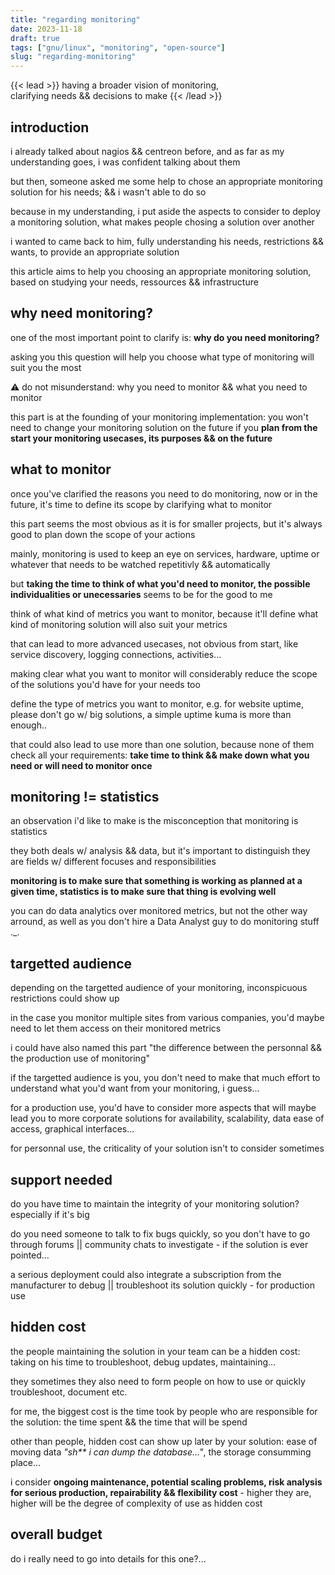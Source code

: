 ```yaml
---
title: "regarding monitoring"
date: 2023-11-18
draft: true
tags: ["gnu/linux", "monitoring", "open-source"]
slug: "regarding-monitoring"
---
```


<!-- prologue -->

{{< lead >}}
having a broader vision of monitoring,  
clarifying needs && decisions to make
{{< /lead >}}

<!-- article -->

## introduction

i already talked about nagios && centreon before, and as far as my understanding goes, i was confident talking about them

but then, someone asked me some help to chose an appropriate monitoring solution for his needs; && i wasn't able to do so

because in my understanding, i put aside the aspects to consider to deploy a monitoring solution, what makes people chosing a solution over another

i wanted to came back to him, fully understanding his needs, restrictions && wants, to provide an appropriate solution

this article aims to help you choosing an appropriate monitoring solution, based on studying your needs, ressources && infrastructure

## why need monitoring?

one of the most important point to clarify is: **why do you need monitoring?**

asking you this question will help you choose what type of monitoring will suit you the most

:warning: do not misunderstand: why you need to monitor && what you need to monitor

this part is at the founding of your monitoring implementation: you won't need to change your monitoring solution on the future if you __plan from the start your monitoring usecases, its purposes && on the future__

<!-- define a scope of what you are demanding for what you call monitoring, that will help you not getting stuck every abroad choices you'd make -->

## what to monitor

once you've clarified the reasons you need to do monitoring, now or in the future, it's time to define its scope by clarifying what to monitor

this part seems the most obvious as it is for smaller projects, but it's always good to plan down the scope of your actions

mainly, monitoring is used to keep an eye on services, hardware, uptime or whatever that needs to be watched repetitivly && automatically

but __taking the time to think of what you'd need to monitor, the possible individualities or unecessaries__ seems to be for the good to me

think of what kind of metrics you want to monitor, because it'll define what kind of monitoring solution will also suit your metrics

that can lead to more advanced usecases, not obvious from start, like service discovery, logging connections, activities...

making clear what you want to monitor will considerably reduce the scope of the solutions you'd have for your needs too

define the type of metrics you want to monitor, e.g. for website uptime, please don't go w/ big solutions, a simple uptime kuma is more than enough..

that could also lead to use more than one solution, because none of them check all your requirements: __take time to think && make down what you need or will need to monitor once__

## monitoring != statistics

an observation i'd like to make is the misconception that monitoring is statistics

they both deals w/ analysis && data, but it's important to distinguish they are fields w/ different focuses and responsibilities

__monitoring is to make sure that something is working as planned at a given time, statistics is to make sure that thing is evolving well__

you can do data analytics over monitored metrics, but not the other way arround, as well as you don't hire a Data Analyst guy to do monitoring stuff ._.

## targetted audience

depending on the targetted audience of your monitoring, inconspicuous restrictions could show up

in the case you monitor multiple sites from various companies, you'd maybe need to let them access on their monitored metrics

i could have also named this part "the difference between the personnal && the production use of monitoring"

if the targetted audience is you, you don't need to make that much effort to understand what you'd want from your monitoring, i guess...

for a production use, you'd have to consider more aspects that will maybe lead you to more corporate solutions for availability, scalability, data ease of access, graphical interfaces...

for personnal use, the criticality of your solution isn't to consider sometimes

## support needed

do you have time to maintain the integrity of your monitoring solution? especially if it's big

do you need someone to talk to fix bugs quickly, so you don't have to go through forums || community chats to investigate - if the solution is ever pointed...

a serious deployment could also integrate a subscription from the manufacturer to debug || troubleshoot its solution quickly - for production use

## hidden cost

the people maintaining the solution in your team can be a hidden cost: taking on his time to troubleshoot, debug updates, maintaining...

they sometimes they also need to form people on how to use or quickly troubleshoot, document etc.

for me, the biggest cost is the time took by people who are responsible for the solution: the time spent && the time that will be spend

other than people, hidden cost can show up later by your solution: ease of moving data *"sh\*\* i can dump the database..."*, the storage consumming place...

i consider **ongoing maintenance, potential scaling problems, risk analysis for serious production, repairability && flexibility cost** - higher they are, higher will be the degree of complexity of use as hidden cost

## overall budget

do i really need to go into details for this one?...



<!--

types de données à monitorer, nombre d'hôtes ou de services à considérer

## ressources

budget, les serveurs pour ...

## monitoring != statistics

## target audience

## support needed

pour le cas d'un homelab, pas besoin de support pour aider à gérer les problèmes

par contre pour un déploiement sérieux, il est préférable de l'envisager selon l'importance qu'à la supervision dans votre activité

## hidden cost

le coût d'une personne à maintenir, documenter & former les gens sur sa solution

<!--

service discovery
taille de l'infra à monitorer
quelles actions on peut faire dessus (chez des clients pas pareil que chez nous)
criticité voulue (plus vers solution de homelab sympa ou propriétaire fermé)

-->